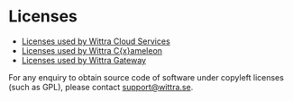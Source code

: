 # Licenses

- [Licenses used by Wittra Cloud Services](licenses-for-cloud.md)
- [Licenses used by Wittra C{x}ameleon](licenses-for-firmware.md)
- [Licenses used by Wittra Gateway](licenses-for-gateway.md)

For any enquiry to obtain source code of software under copyleft licenses (such as GPL), please contact [support@wittra.se](mailto:support@wittra.se).
